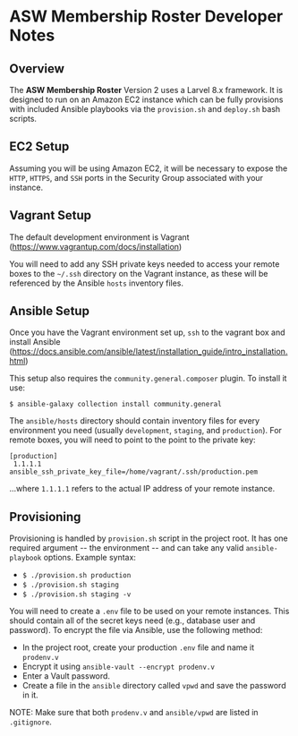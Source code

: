# ASW Membership Roster Developer Notes

## Overview
The **ASW Membership Roster** Version 2 uses a Larvel 8.x framework. It is designed to run on an Amazon EC2 instance which can be fully provisions with included Ansible playbooks via the `provision.sh` and `deploy.sh` bash scripts. 

## EC2 Setup
Assuming you will be using Amazon EC2, it will be necessary to expose the `HTTP`, `HTTPS`, and `SSH` ports in the Security Group associated with your instance.
 
## Vagrant Setup
The default development environment is Vagrant (https://www.vagrantup.com/docs/installation)

You will need to add any SSH private keys needed to access your remote boxes to the `~/.ssh` directory on the Vagrant instance, as these will be referenced by the Ansible `hosts` inventory files.
## Ansible Setup
Once you have the Vagrant environment set up, `ssh` to the vagrant box and install Ansible (https://docs.ansible.com/ansible/latest/installation_guide/intro_installation.html)

This setup also requires the `community.general.composer` plugin. To install it use: 

`$ ansible-galaxy collection install community.general`

The `ansible/hosts` directory should contain inventory files for every environment you need (usually `development`, `staging`, and `production`). For remote boxes, you will need to point to the point to the private key:

```
[production]
 1.1.1.1 ansible_ssh_private_key_file=/home/vagrant/.ssh/production.pem
```
...where `1.1.1.1` refers to the actual IP address of your remote instance.

## Provisioning 
Provisioning is handled by `provision.sh` script in the project root.  It has one required argument -- the environment -- and can take any valid `ansible-playbook` options. Example syntax:

- `$ ./provision.sh production` 
- `$ ./provision.sh staging` 
- `$ ./provision.sh staging -v`

You will need to create a `.env` file to be used on your remote instances.  This should contain all of the secret keys need (e.g., database user and password).  To encrypt the file via Ansible, use the following method:

- In the project root, create your production `.env` file and name it `prodenv.v`
- Encrypt it using `ansible-vault --encrypt prodenv.v`
- Enter a Vault password.
- Create a file in the `ansible` directory called `vpwd` and save the password in it.

NOTE: Make sure that both `prodenv.v` and `ansible/vpwd` are listed in `.gitignore`. 
